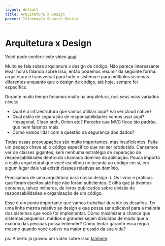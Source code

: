 ```yaml
---
layout: default
title: Arquitetura x Design 
parent: Informação Suporte Design
---
```

# Arquitetura x Design

Você pode conferir este vídeo [aqui](https://drive.google.com/file/d/1zyoz7tx4iqQI_A6QKRsDG3JvA1f3p1IM/view?usp=sharing)

​Muito se fala sobre arquitetura x design de código. Não parece interessante levar horas falando sobre isso, então podemos resumir da seguinte forma: arquitetura é transversal para todo o sistema e para múltiplos sistemas diferentes enquanto que o design de código, até hoje, sempre foi específico. 

Durante muito tempo focamos muito na arquitetura, nos seus mais variados níveis:

* Qual é a infraestrutura que vamos utilizar aqui? Vai ser cloud native?
* Qual estilo de separação de responsabilidades vamos usar aqui? Hexagonal, Clean arch, Onion etc? Percebe que MVC ficou tão padrão, que nem falamos mais. 
* Como vamos lidar com a questão da segurança dos dados?

Todas essas preocupações são muito importantes, mas insuficientes. Falta um pedaço chave aí: o código específico que vai ser produzido. Cansamos ver de classes gigantes, sem nenhuma estratégia de separação de responsabilidades dentro do chamado domínio da aplicação. Pouca importa o estilo arquitetural que você escolheu no tocante ao código em si, em algum lugar dele vai existir classes relativas ao domínio. 

Precisamos de uma arquitetura para nosso design :). Os livros e práticas que foram escritos até hoje não foram suficientes. E olha que já tivemos centenas, talvez milhares, de livros publicados sobre divisão de responsabilidades e organização de um código. 

Esse é um ponto importante que vamos trabalhar durante os desafios. Ter uma linha mestra relativo ao design e que possa ser aplicável para a maioria dos sistemas que você for implementar. Como maximizar a chance que sistemas pequenos, médios e grandes sejam divididos de modo que a maioria das pessoas possa entender? Como tentar garantir essa régua mesmo quando você estiver na maior pressão da sua vida?

ps: Alberto já gravou um vídeo sobre isso [também](https://youtu.be/ZdrAZXFlRNE)
